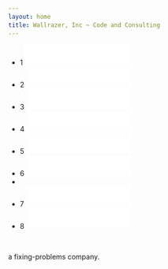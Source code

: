 ```yaml
---
layout: home
title: Wallrazer, Inc ~ Code and Consulting
---
```


<ul class="logo-list">
	<li>
		<span class="numeral">1</span>
		<img class="logo-item logo-item-1" src="images/wallrazer_logo_xparent.png" alt="wallrazer" style="margin:0px 0;" />
	</li>
	<li>
		<span class="numeral">2</span>
		<img class="logo-item logo-item-2" src="images/wallrazer_logo_xparent.png" alt="wallrazer" style="margin:0px 0;" />
	</li>
	<li>
		<span class="numeral">3</span>
		<img class="logo-item logo-item-3" src="images/wallrazer_logo_xparent.png" alt="wallrazer" style="margin:0px 0;" />
	</li>
	<li>
		<span class="numeral">4</span>
		<img class="logo-item logo-item-4" src="images/wallrazer_logo_xparent.png" alt="wallrazer" style="margin:0px 0;" />
	</li>
	<li>
		<span class="numeral">5</span>
		<img class="logo-item logo-item-5" src="images/wallrazer_logo_xparent.png" alt="wallrazer" style="margin:0px 0;" />
	</li>
	<li>
		<span class="numeral">6</span>
		<img class="logo-item logo-item-6" src="images/wallrazer_logo_xparent.png" alt="wallrazer" style="margin:0px 0;" />
	</li>
	<li></li>
	<li>
		<span class="numeral">7</span>
		<img class="logo-item logo-item-7" src="images/wallrazer_logo_xparent.png" alt="wallrazer" style="margin:0px 0;" />
	</li>
	<li>
		<span class="numeral">8</span>
		<img class="logo-item logo-item-8" src="images/wallrazer_logo_xparent.png" alt="wallrazer" style="margin:0px 0;" />
	</li>
</ul>
<br style="clear:both"/>
<p class="copy subhead">a fixing-problems company.</p>
